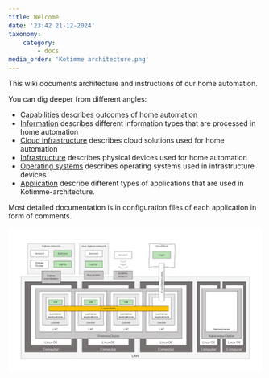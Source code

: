 ```yaml
---
title: Welcome
date: '23:42 21-12-2024'
taxonomy:
    category:
        - docs
media_order: 'Kotimme architecture.png'
---
```


This wiki documents architecture and instructions of our home automation.

You can dig deeper from different angles:
* [Capabilities](/capabilities) describes outcomes of home automation
* [Information](/information) describes different information types that are processed in home automation
* [Cloud infrastructure](/cloud-infrastructure) describes cloud solutions used for home automation
* [Infrastructure](/infrastructure) describes physical devices used for home automation
* [Operating systems](/operating-systems) describes operating systems used in infrastructure devices
* [Application](/applications) describe different types of applications that are used in Kotimme-architecture.

Most detailed documentation is in configuration files of each application in form of comments.

![Kotimme%20architecture](Kotimme%20architecture.png "Kotimme%20architecture")